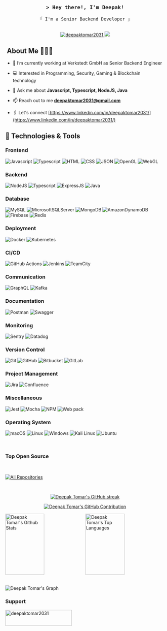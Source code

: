 <h3 align="center">
        <samp>&gt; Hey there!, I'm Deepak!
        </samp>
</h3>

<p align="center"> 
  <samp>
    「 I'm a Senior Backend Developer 」
    <br>
    <br>
  </samp>
</p>

<p align="center">
 <a href="https://www.linkedin.com/in/deepaktomar2031/" target="_blank">
  <img src="https://img.shields.io/badge/LinkedIn-0077B5?style=for-the-badge&logo=linkedin&logoColor=white" alt="deepaktomar2031">
 </a>
 <a href="https://x.com/deepaktomar2031" target="_blank">
  <img src="https://img.shields.io/badge/Twitter-1DA1F2?style=for-the-badge&logo=twitter&logoColor=white" />
 </a>
</p>

## &nbsp;About Me 👨🏻‍💻

-   🔭 I’m currently working at Verkstedt GmbH as Senior Backend Engineer

-   💻 Interested in Programming, Security, Gaming & Blockchain technology

-   💬 Ask me about **Javascript, Typescript, NodeJS, Java**

-   📫 Reach out to me **deepaktomar2031@gmail.com**

-   🖇️ Let's connect [https://www.linkedin.com/in/deepaktomar2031/](https://www.linkedin.com/in/deepaktomar2031/)

## 🔧 Technologies & Tools

### Frontend
![Javascript](https://img.shields.io/badge/javascript-%23F7DF1E?style=for-the-badge&logo=javascript&logoColor=black)
![Typescript](https://img.shields.io/badge/typescript-%233178C6?style=for-the-badge&logo=typescript&logoColor=black)
![HTML](https://img.shields.io/badge/HTML5-E34F26?style=for-the-badge&logo=html5&logoColor=white)
![CSS](https://img.shields.io/badge/CSS3-1572B6?style=for-the-badge&logo=css3&logoColor=white)
![JSON](https://img.shields.io/badge/json-%23000000?style=for-the-badge&logo=json)
![OpenGL](https://img.shields.io/badge/opengl-%235586A4?style=for-the-badge&logo=opengl&logoColor=white)
![WebGL](https://img.shields.io/badge/webgl-%23990000?style=for-the-badge&logo=webgl&logoColor=white)

### Backend
![NodeJS](https://img.shields.io/badge/Node.js-%235FA04E?style=for-the-badge&logo=Node.js&logoColor=white)
![Typescript](https://img.shields.io/badge/typescript-%233178C6?style=for-the-badge&logo=typescript&logoColor=black)
![ExpressJS](https://img.shields.io/badge/Express.js-000000?style=for-the-badge&logo=express&logoColor=white)
![Java](https://img.shields.io/badge/Java-%235586A4?style=for-the-badge&logo=java)

### Database
![MySQL](https://img.shields.io/badge/mysql-%234479A1?style=for-the-badge&logo=mysql&logoColor=white)
![MicrosoftSQLServer](https://img.shields.io/badge/microsoftsqlserver-%23CC2927?style=for-the-badge&logo=microsoftsqlserver)
![MongoDB](https://img.shields.io/badge/mongodb-%2347A248?style=for-the-badge&logo=mongodb&logoColor=white)
![AmazonDynamoDB](https://img.shields.io/badge/amazondynamodb-%234053D6?style=for-the-badge&logo=amazondynamodb&logoColor=white)
![Firebase](https://img.shields.io/badge/firebase-%23FFCA28?style=for-the-badge&logo=firebase&logoColor=white)
![Redis](https://img.shields.io/badge/redis-%23DC382D?style=for-the-badge&logo=redis&logoColor=white)

### Deployment
![Docker](https://img.shields.io/badge/docker-%232496ED?style=for-the-badge&logo=docker&logoColor=white)
![Kubernetes](https://img.shields.io/badge/kubernetes-%23326CE5?style=for-the-badge&logo=kubernetes&logoColor=white)

### CI/CD
![GitHub Actions](https://img.shields.io/badge/githubactions-%232088FF?style=for-the-badge&logo=githubactions&logoColor=white)
![Jenkins](https://img.shields.io/badge/jenkins-%23D24939?style=for-the-badge&logo=jenkins&logoColor=white)
![TeamCity](https://img.shields.io/badge/teamcity-%23000000?style=for-the-badge&logo=teamcity)

### Communication
![GraphQL](https://img.shields.io/badge/graphql-%23E10098?style=for-the-badge&logo=graphql&logoColor=white)
![Kafka](https://img.shields.io/badge/apachekafka-%23231F20?style=for-the-badge&logo=apachekafka&logoColor=white)

### Documentation
![Postman](https://img.shields.io/badge/postman-%23FF6C37?style=for-the-badge&logo=postman&logoColor=white)
![Swagger](https://img.shields.io/badge/swagger-%2385EA2D?style=for-the-badge&logo=swagger&logoColor=white)

### Monitoring
![Sentry](https://img.shields.io/badge/sentry-%23362D59?style=for-the-badge&logo=sentry)
![Datadog](https://img.shields.io/badge/datadog-%23632CA6?style=for-the-badge&logo=datadog)

### Version Control
![Git](https://img.shields.io/badge/git-%23F05032?style=for-the-badge&logo=git&logoColor=white)
![GitHub](https://img.shields.io/badge/github-%23181717?style=for-the-badge&logo=github&logoColor=white)
![Bitbucket](https://img.shields.io/badge/bitbucket-%230052CC?style=for-the-badge&logo=bitbucket&logoColor=white)
![GitLab](https://img.shields.io/badge/gitlab-%23FC6D26?style=for-the-badge&logo=gitlab&logoColor=white)

### Project Management
![Jira](https://img.shields.io/badge/jira-%230052CC?style=for-the-badge&logo=jira&logoColor=white)
![Confluence](https://img.shields.io/badge/confluence-%23172B4D?style=for-the-badge&logo=confluence)

### Miscellaneous
![Jest](https://img.shields.io/badge/jest-%23C21325?style=for-the-badge&logo=jest&logoColor=white)
![Mocha](https://img.shields.io/badge/mocha-%238D6748?style=for-the-badge&logo=mocha&logoColor=white)
![NPM](https://img.shields.io/badge/npm-%23CB3837?style=for-the-badge&logo=npm&logoColor=white)
![Web pack](https://img.shields.io/badge/webpack-%238DD6F9?style=for-the-badge&logo=webpack&logoColor=white)

### Operating System
![macOS](https://img.shields.io/badge/macos-%23000000?style=for-the-badge&logo=macos&logoColor=white)
![Linux](https://img.shields.io/badge/linux-%23FCC624?style=for-the-badge&logo=linux&logoColor=white)
![Windows](https://img.shields.io/badge/windows-%230078D4?style=for-the-badge&logo=windows&logoColor=white)
![Kali Linux](https://img.shields.io/badge/kalilinux-%23557C94?style=for-the-badge&logo=kalilinux&logoColor=white)
![Ubuntu](https://img.shields.io/badge/ubuntu-%23E95420?style=for-the-badge&logo=ubuntu&logoColor=white)

<br>

### Top Open Source

<br>

<p align="left">
  <a href="https://github.com/deepaktomar2031?tab=repositories" target="_blank"><img alt="All Repositories" title="All Repositories" src="https://img.shields.io/badge/-All%20Repos-2962FF?style=for-the-badge&logo=koding&logoColor=white"/></a>
</p>

<br/>

<p align="center">
  <a href="https://github.com/deepaktomar2031">
    <img src="https://github-readme-streak-stats.herokuapp.com/?user=alsiam&theme=radical&border=7F3FBF&background=0D1117" alt="Deepak Tomar's GitHub streak"/>
  </a>
</p>

<p align="center">
  <a href="https://github.com/deepaktomar2031">
    <img src="https://github-profile-summary-cards.vercel.app/api/cards/profile-details?username=deepaktomar2031&theme=radical" alt="Deepak Tomar's GitHub Contribution"/>
  </a>
</p>

<a> 
    <a href="https://github.com/deepaktomar2031"><img alt="Deepak Tomar's Github Stats" src="https://denvercoder1-github-readme-stats.vercel.app/api?username=deepaktomar2031&show_icons=true&count_private=true&theme=react&border_color=7F3FBF&bg_color=0D1117&title_color=F85D7F&icon_color=F8D866" height="192px" width="49.5%"/></a>
  <a href="https://github.com/deepaktomar2031"><img alt="Deepak Tomar's Top Languages" src="https://denvercoder1-github-readme-stats.vercel.app/api/top-langs/?username=deepaktomar2031&langs_count=8&layout=compact&theme=react&border_color=7F3FBF&bg_color=0D1117&title_color=F85D7F&icon_color=F8D866" height="192px" width="49.5%"/></a>
  <br/>
</a>

<br>

![Deepak Tomar's Graph](https://github-readme-activity-graph.vercel.app/graph?username=deepaktomar2031&custom_title=Deepak%20Tomar's%20GitHub%20Activity%20Graph&bg_color=0D1117&color=7F3FBF&line=7F3FBF&point=7F3FBF&area_color=FFFFFF&title_color=FFFFFF&area=true)

### Support
<p><a href="https://www.buymeacoffee.com/deepaktomar2031"> <img align="left" src="https://cdn.buymeacoffee.com/buttons/v2/default-yellow.png" height="50" width="210" alt="deepaktomar2031" /></a></p>
